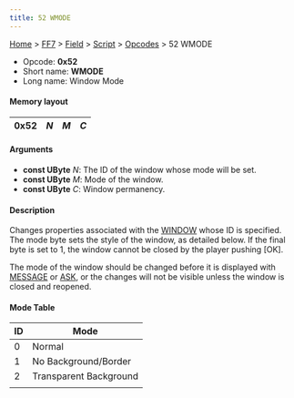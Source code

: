 ```yaml
---
title: 52 WMODE
---
```


[Home](/ff7-flat-wiki/Main%20Page.md) > [FF7](/ff7-flat-wiki/FF7.md) > [Field](/ff7-flat-wiki/FF7/Field.md) > [Script](/ff7-flat-wiki/FF7/Field/Script.md) > [Opcodes](/ff7-flat-wiki/FF7/Field/Script/Opcodes.md) > 52 WMODE

-   Opcode: **0x52**
-   Short name: **WMODE**
-   Long name: Window Mode

#### Memory layout

| 0x52 | *N* | *M* | *C* |
|------|-----|-----|-----|

#### Arguments

-   **const UByte** *N*: The ID of the window whose mode will be set.
-   **const UByte** *M*: Mode of the window.
-   **const UByte** *C*: Window permanency.

#### Description

Changes properties associated with the [WINDOW][] whose ID is specified.
The mode byte sets the style of the window, as detailed below. If the
final byte is set to 1, the window cannot be closed by the player
pushing \[OK\].

The mode of the window should be changed before it is displayed with
[MESSAGE][] or [ASK][], or the changes will not be visible unless the
window is closed and reopened.

#### Mode Table

| ID  | Mode                   |
|-----|------------------------|
| 0   | Normal                 |
| 1   | No Background/Border   |
| 2   | Transparent Background |
|     |                        |

  [WINDOW]: /ff7-flat-wiki/FF7/Field/Script/Opcodes/50%20WINDOW.md "wikilink"
  [MESSAGE]: /ff7-flat-wiki/FF7/Field/Script/Opcodes/40%20MESSAGE.md "wikilink"
  [ASK]: /ff7-flat-wiki/FF7/Field/Script/Opcodes/48%20ASK.md "wikilink"
